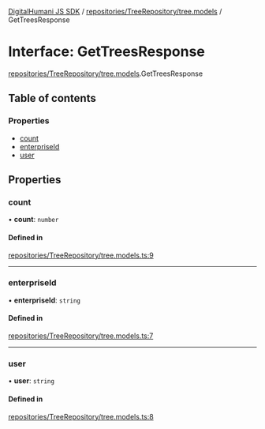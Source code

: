 [DigitalHumani JS SDK](../README.md) / [repositories/TreeRepository/tree.models](../modules/repositories_TreeRepository_tree_models.md) / GetTreesResponse

# Interface: GetTreesResponse

[repositories/TreeRepository/tree.models](../modules/repositories_TreeRepository_tree_models.md).GetTreesResponse

## Table of contents

### Properties

- [count](repositories_TreeRepository_tree_models.GetTreesResponse.md#count)
- [enterpriseId](repositories_TreeRepository_tree_models.GetTreesResponse.md#enterpriseid)
- [user](repositories_TreeRepository_tree_models.GetTreesResponse.md#user)

## Properties

### count

• **count**: `number`

#### Defined in

[repositories/TreeRepository/tree.models.ts:9](https://github.com/impe93/digital-humani-js-sdk/blob/8605906/src/repositories/TreeRepository/tree.models.ts#L9)

___

### enterpriseId

• **enterpriseId**: `string`

#### Defined in

[repositories/TreeRepository/tree.models.ts:7](https://github.com/impe93/digital-humani-js-sdk/blob/8605906/src/repositories/TreeRepository/tree.models.ts#L7)

___

### user

• **user**: `string`

#### Defined in

[repositories/TreeRepository/tree.models.ts:8](https://github.com/impe93/digital-humani-js-sdk/blob/8605906/src/repositories/TreeRepository/tree.models.ts#L8)
